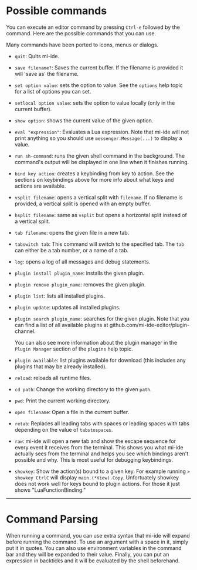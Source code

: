# Possible commands

You can execute an editor command by pressing `Ctrl-e` followed by the command.
Here are the possible commands that you can use.

Many commands have been ported to icons, menus or dialogs.

* `quit`: Quits mi-ide.

* `save filename?`: Saves the current buffer. If the filename is provided it
  will 'save as' the filename.

* `set option value`: sets the option to value. See the `options` help topic for
   a list of options you can set.

* `setlocal option value`: sets the option to value locally (only in the current
   buffer).

* `show option`: shows the current value of the given option.

* `eval "expression"`: Evaluates a Lua expression. Note that mi-ide will not
   print anything so you should use `messenger:Message(...)` to display a value.

* `run sh-command`: runs the given shell command in the background. The
   command's output will be displayed in one line when it finishes running.

* `bind key action`: creates a keybinding from key to action. See the sections
   on keybindings above for more info about what keys and actions are available.

* `vsplit filename`: opens a vertical split with `filename`. If no filename is
   provided, a vertical split is opened with an empty buffer.

* `hsplit filename`: same as `vsplit` but opens a horizontal split instead of a
   vertical split.

* `tab filename`: opens the given file in a new tab.

* `tabswitch tab`: This command will switch to the specified tab. The `tab` can
   either be a tab number, or a name of a tab.

* `log`: opens a log of all messages and debug statements.

* `plugin install plugin_name`: installs the given plugin.

* `plugin remove plugin_name`: removes the given plugin.

* `plugin list`: lists all installed plugins.

* `plugin update`: updates all installed plugins.

* `plugin search plugin_name`: searches for the given plugin. Note that you can
   find a list of all available plugins at
   github.com/mi-ide-editor/plugin-channel.

   You can also see more information about the plugin manager in the
   `Plugin Manager` section of the `plugins` help topic.

* `plugin available`: list plugins available for download (this includes any
   plugins that may be already installed).

* `reload`: reloads all runtime files.

* `cd path`: Change the working directory to the given `path`.

* `pwd`: Print the current working directory.

* `open filename`: Open a file in the current buffer.

* `retab`: Replaces all leading tabs with spaces or leading spaces with tabs
   depending on the value of `tabstospaces`.

* `raw`: mi-ide will open a new tab and show the escape sequence for every event
   it receives from the terminal. This shows you what mi-ide actually sees from
   the terminal and helps you see which bindings aren't possible and why. This
   is most useful for debugging keybindings.

* `showkey`: Show the action(s) bound to a given key. For example
   running `> showkey CtrlC` will display `main.(*View).Copy`. Unfortuately
   showkey does not work well for keys bound to plugin actions. For those
   it just shows "LuaFunctionBinding."

---

# Command Parsing

When running a command, you can use extra syntax that mi-ide will expand before
running the command. To use an argument with a space in it, simply put it in
quotes. You can also use environment variables in the command bar and they
will be expanded to their value. Finally, you can put an expression in backticks
and it will be evaluated by the shell beforehand.
